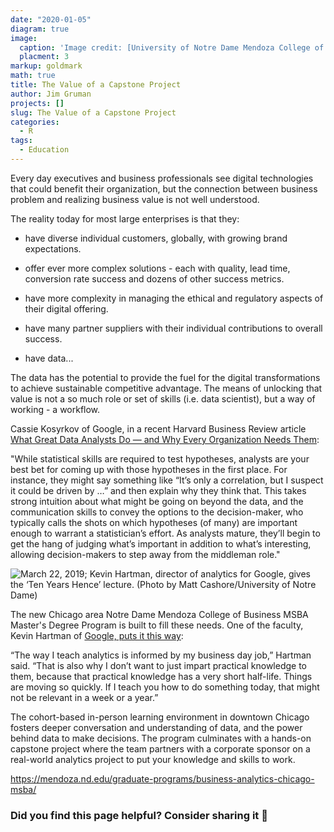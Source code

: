 ```yaml
---
date: "2020-01-05"
diagram: true
image: 
  caption: 'Image credit: [University of Notre Dame Mendoza College of Business](https://mendoza.nd.edu/wp-content/uploads/2018/12/msba_chi_highlight3-min-279x203.jpg)'
  placment: 3
markup: goldmark
math: true
title: The Value of a Capstone Project
author: Jim Gruman
projects: []
slug: The Value of a Capstone Project
categories:
  - R
tags:
  - Education
---
```

Every day executives and business professionals see digital technologies that could benefit their organization, but the connection between business problem and realizing business value is not well understood.

The reality today for most large enterprises is that they:

- have diverse individual customers, globally, with growing brand expectations. 

- offer ever more complex solutions - each with quality, lead time, conversion rate success and dozens of other success metrics.

- have more complexity in managing the ethical and regulatory aspects of their digital offering.

- have many partner suppliers with their individual contributions to overall success.

- have data...

The data has the potential to provide the fuel for the digital transformations to achieve sustainable competitive advantage.  The means of unlocking that value is not a so much role or set of skills (i.e. data scientist), but a way of working - a workflow.

Cassie Kosyrkov of Google, in a recent Harvard Business Review article [What Great Data Analysts Do — and Why Every Organization Needs Them](https://hbr.org/2018/12/what-great-data-analysts-do-and-why-every-organization-needs-them):

"While statistical skills are required to test hypotheses, analysts are your best bet for coming up with those hypotheses in the first place. For instance, they might say something like “It’s only a correlation, but I suspect it could be driven by …” and then explain why they think that. This takes strong intuition about what might be going on beyond the data, and the communication skills to convey the options to the decision-maker, who typically calls the shots on which hypotheses (of many) are important enough to warrant a statistician’s effort. As analysts mature, they’ll begin to get the hang of judging what’s important in addition to what’s interesting, allowing decision-makers to step away from the middleman role."

![March 22, 2019; Kevin Hartman, director of analytics for Google, gives the ‘Ten Years Hence’ lecture. (Photo by Matt Cashore/University of Notre Dame)](https://mendoza.nd.edu/wp-content/uploads/2019/04/MC-3.22.19-Ten-Years-Hence-08-600x400.jpg)

The new Chicago area Notre Dame Mendoza College of Business MSBA Master's Degree Program is built to fill these needs. One of the faculty, Kevin Hartman of [Google, puts it this way](https://mendoza.nd.edu/news/google-it-bringing-big-data-to-the-classroom/):

“The way I teach analytics is informed by my business day job,” Hartman said. “That is also why I don’t want to just impart practical knowledge to them, because that practical knowledge has a very short half-life. Things are moving so quickly. If I teach you how to do something today, that might not be relevant in a week or a year.”

The cohort-based in-person learning environment in downtown Chicago fosters deeper conversation and understanding of data, and the power behind data to make decisions. The program culminates with a hands-on capstone project where the team partners with a corporate sponsor on a real-world analytics project to put your knowledge and skills to work. 

https://mendoza.nd.edu/graduate-programs/business-analytics-chicago-msba/

### Did you find this page helpful? Consider sharing it 🙌


